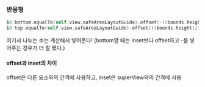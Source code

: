 ### 반응형

```swift
$0.bottom.equalTo(self.view.safeAreaLayoutGuide).offset(-((bounds.height)/15.320754717))
$0.top.equalTo(self.view.safeAreaLayoutGuide).offset(((bounds.height)/15.320754717))
```

여기서 나누는 수는 계산해서 넣어준다!
(bottom할 때는 inset보다 offset하고 -를 넣어주는 경우가 더 잘 됐다.)


#### offset과 inset의 차이
offset은 다른 요소와의 간격에 사용하고,
inset은 superView와의 간격에 사용

